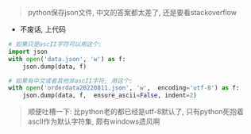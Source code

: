 > python保存json文件, 中文的答案都太差了, 还是要看stackoverflow



- 不废话, 上代码

```python
# 如果只是ascII字符可以用这个: 
import json
with open('data.json', 'w') as f:
    json.dump(data, f)

# 如果有中文或者其他非ascII字符, 用这个: 
with open('orderdata20220811.json', 'w',  encoding='utf-8') as f:
    json.dump(data, f,  ensure_ascii=False, indent=2)

```
> 顺便吐槽一下: 比python老的都已经是utf-8默认了, 只有python死抱着ascII作为默认字符集, 颇有windows遗风啊